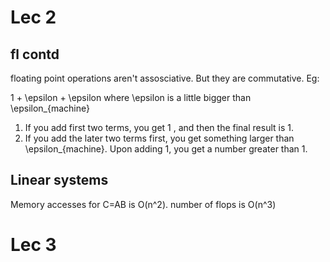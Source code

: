 # Lec 2
## fl contd

floating point operations aren't assosciative. But they are commutative.
Eg:

1 + \epsilon + \epsilon where \epsilon is a little bigger than \epsilon_{machine}

1. If you add first two terms, you get 1 , and then the final result is 1.
2. If you add the later two terms first, you get something larger than \epsilon_{machine}. Upon adding 1, you get a number greater than 1.

## Linear systems

Memory accesses for C=AB is O(n^2). number of flops is O(n^3)

# Lec 3

